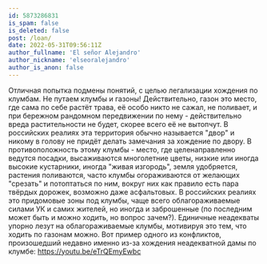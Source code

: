 ```yaml
---
id: 5873286831
is_spam: false
is_deleted: false
post: /loan/
date: 2022-05-31T09:56:11Z
author_fullname: 'El señor Alejandro'
author_nickname: 'elseoralejandro'
author_is_anon: false
---
```


<p>Отличная попытка подмены понятий, с целью легализации хождения по клумбам. Не путаем клумбы и газоны! Действительно, газон это место, где сама по себе растёт трава, её особо никто не сажал, не поливает, и при бережном рандомном передвижении по нему - действительно вреда растительности не будет, скорее всего её не вытопчут. В российских реалиях эта территория обычно называется "двор" и никому в голову не придёт делать замечания за хождение по двору. В противоположность этому клумбы - место, где целенаправленно ведутся посадки, высаживаются многолетние цветы, низкие или иногда высокие кустарники, иногда "живая изгородь", земля удобряется, растения поливаются, часто клумбы огораживаются от желающих "срезать" и потоптаться по ним, вокруг них как правило есть пара твёрдых дорожек, возможно даже асфальтовых. В российских реалиях это придомовые зоны под клумбы, чаще всего облагораживаемые силами УК и самих жителей, но иногда и заброшенные (по последним может быть и можно ходить, но вопрос зачем?). Единичные неадекваты упорно лезут на облагораживаемые клумбы, мотивируя это тем, что ходить по газонам можно. Вот пример одного из конфликтов, произошедший недавно именно из-за хождения неадекватной дамы по клумбе: <a href="https://youtu.be/eTrQEmyEwbc" rel="nofollow noopener" title="https://youtu.be/eTrQEmyEwbc">https://youtu.be/eTrQEmyEwbc</a></p>

